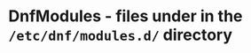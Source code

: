 DnfModules - files under in the ``/etc/dnf/modules.d/`` directory
=================================================================